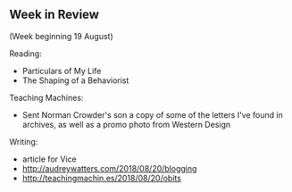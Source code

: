 ## Week in Review

(Week beginning 19 August)

Reading:
* Particulars of My Life
* The Shaping of a Behaviorist

Teaching Machines:
* Sent Norman Crowder's son a copy of some of the letters I've found in archives, as well as a promo photo from Western Design

Writing:
* article for Vice
* http://audreywatters.com/2018/08/20/blogging
* http://teachingmachin.es/2018/08/20/obits
